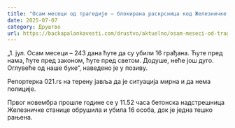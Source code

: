 ```yaml
---
title: "Осам месеци од трагедије – блокирана раскрсница код Железничке станице"
date: 2025-07-07
category: Друштво
url: https://backapalankavesti.com/drustvo/aktuelno/osam-meseci-od-tragedije-blokirana-raskrsnica-kod-zeleznicke-stanice/
---
```


„1. јул. Осам месеци – 243 дана ћуте да су убили 16 грађана. Ћуте пред нама, ћуте пред законом, ћуте пред светом. Додуше, неће још дуго. Оглувеће од наше буке“, наведено је у позиву.

Репортерка 021.rs на терену јавља да је ситуација мирна и да нема полиције.

Првог новембра прошле године се у 11.52 часа бетонска надстрешница Железничке станице обрушила и убила 16 особа, док је једна тешко рањена.

